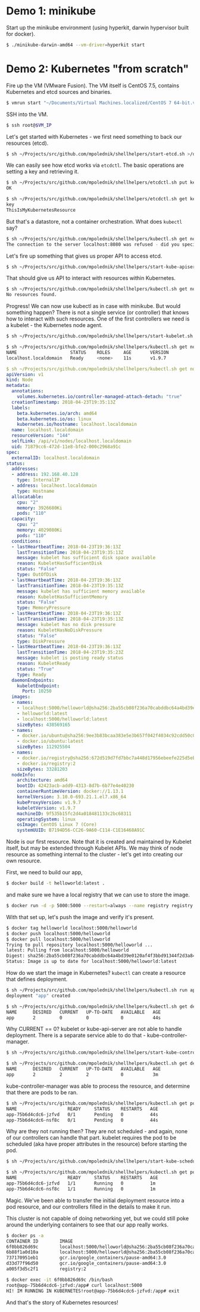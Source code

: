 # Demo 1: minikube

Start up the minikube environment (using hyperkit, darwin hypervisor built for docker).

```bash
$ ./minikube-darwin-amd64 --vm-driver=hyperkit start
```

# Demo 2: Kubernetes "from scratch"

Fire up the VM (VMware Fusion). The VM itself is CentOS 7.5, contains Kubernetes and etcd sources and binaries.

```bash
$ vmrun start "~/Documents/Virtual Machines.localized/CentOS 7 64-bit.vmwarevm/CentOS 7 64-bit.vmx" nogui
```

SSH into the VM.

```bash
$ ssh root@$VM_IP
```

Let's get started with Kubernetes - we first need something to back our resources (etcd).

```bash
$ sh ~/Projects/src/github.com/mpolednik/shellhelpers/start-etcd.sh >/dev/null 2>&1 &
```

We can easily see how etcd works via `etcdctl`. The basic operations are setting a key and retrieving it.

```bash
$ sh ~/Projects/src/github.com/mpolednik/shellhelpers/etcdctl.sh put key ThisIsMyKubernetesResource
OK

$ sh ~/Projects/src/github.com/mpolednik/shellhelpers/etcdctl.sh get key
key
ThisIsMyKubernetesResource
```

But that's a datastore, not a container orchestration. What does `kubectl` say?

```bash
$ sh ~/Projects/src/github.com/mpolednik/shellhelpers/kubectl.sh get nodes
The connection to the server localhost:8080 was refused - did you specify the right host or port?
```

Let's fire up something that gives us proper API to access etcd.

```bash
$ sh ~/Projects/src/github.com/mpolednik/shellhelpers/start-kube-apiserver.sh >/dev/null 2>&1 &
```

That should give us API to interact with resources within Kubernetes.

```bash
$ sh ~/Projects/src/github.com/mpolednik/shellhelpers/kubectl.sh get nodes
No resources found.
```

Progress! We can now use kubectl as in case with minikube. But would something happen? There is not a single service (or controller) that knows how to interact with such resources. One of the first controllers we need is a kubelet - the Kubernetes node agent.

```bash
$ sh ~/Projects/src/github.com/mpolednik/shellhelpers/start-kubelet.sh >/dev/null 2>&1 &
```

```bash
$ sh ~/Projects/src/github.com/mpolednik/shellhelpers/kubectl.sh get nodes
NAME                    STATUS    ROLES     AGE       VERSION
localhost.localdomain   Ready     <none>    11s       v1.9.7
```

```yaml
$ sh ~/Projects/src/github.com/mpolednik/shellhelpers/kubectl.sh get nodes localhost.localdomain -o yaml
apiVersion: v1
kind: Node
metadata:
  annotations:
    volumes.kubernetes.io/controller-managed-attach-detach: "true"
  creationTimestamp: 2018-04-23T19:35:13Z
  labels:
    beta.kubernetes.io/arch: amd64
    beta.kubernetes.io/os: linux
    kubernetes.io/hostname: localhost.localdomain
  name: localhost.localdomain
  resourceVersion: "144"
  selfLink: /api/v1/nodes/localhost.localdomain
  uid: 71879cc6-472d-11e8-bfe2-000c2968a91c
spec:
  externalID: localhost.localdomain
status:
  addresses:
  - address: 192.168.40.128
    type: InternalIP
  - address: localhost.localdomain
    type: Hostname
  allocatable:
    cpu: "2"
    memory: 3926680Ki
    pods: "110"
  capacity:
    cpu: "2"
    memory: 4029080Ki
    pods: "110"
  conditions:
  - lastHeartbeatTime: 2018-04-23T19:36:13Z
    lastTransitionTime: 2018-04-23T19:35:13Z
    message: kubelet has sufficient disk space available
    reason: KubeletHasSufficientDisk
    status: "False"
    type: OutOfDisk
  - lastHeartbeatTime: 2018-04-23T19:36:13Z
    lastTransitionTime: 2018-04-23T19:35:13Z
    message: kubelet has sufficient memory available
    reason: KubeletHasSufficientMemory
    status: "False"
    type: MemoryPressure
  - lastHeartbeatTime: 2018-04-23T19:36:13Z
    lastTransitionTime: 2018-04-23T19:35:13Z
    message: kubelet has no disk pressure
    reason: KubeletHasNoDiskPressure
    status: "False"
    type: DiskPressure
  - lastHeartbeatTime: 2018-04-23T19:36:13Z
    lastTransitionTime: 2018-04-23T19:35:23Z
    message: kubelet is posting ready status
    reason: KubeletReady
    status: "True"
    type: Ready
  daemonEndpoints:
    kubeletEndpoint:
      Port: 10250
  images:
  - names:
    - localhost:5000/helloworld@sha256:2ba55cb08f236a70cabddbc64a4bd39e0120af4f3bbd91344f2d3a84309eeba1
    - helloworld:latest
    - localhost:5000/helloworld:latest
    sizeBytes: 438569165
  - names:
    - docker.io/ubuntu@sha256:9ee3b83bcaa383e5e3b657f042f4034c92cdd50c03f73166c145c9ceaea9ba7c
    - docker.io/ubuntu:latest
    sizeBytes: 112925504
  - names:
    - docker.io/registry@sha256:672d519d7fd7bbc7a448d17956ebeefe225d5eb27509d8dc5ce67ecb4a0bce54
    - docker.io/registry:2
    sizeBytes: 33281203
  nodeInfo:
    architecture: amd64
    bootID: 42423acb-add9-4313-8d7b-6b77e4e40230
    containerRuntimeVersion: docker://1.13.1
    kernelVersion: 3.10.0-693.21.1.el7.x86_64
    kubeProxyVersion: v1.9.7
    kubeletVersion: v1.9.7
    machineID: 9f535b15fc2d4a018481133c2bc68311
    operatingSystem: linux
    osImage: CentOS Linux 7 (Core)
    systemUUID: B7194D56-CC26-9A60-C114-C1E16468A91C
```

Node is our first resource. Note that it is created and maintained by Kubelet itself, but may be extended through Kubelet APIs. We may think of node resource as something internal to the cluster - let's get into creating our own resource.

First, we need to build our app,

```bash
$ docker build -t helloworld:latest .
```

and make sure we have a local registry that we can use to store the image.

```bash
$ docker run -d -p 5000:5000 --restart=always --name registry registry:2
```

With that set up, let's push the image and verify it's present.

```bash
$ docker tag helloworld localhost:5000/helloworld
$ docker push localhost:5000/helloworld
$ docker pull localhost:5000/helloworld
Trying to pull repository localhost:5000/helloworld ...
latest: Pulling from localhost:5000/helloworld
Digest: sha256:2ba55cb08f236a70cabddbc64a4bd39e0120af4f3bbd91344f2d3a84309eeba1
Status: Image is up to date for localhost:5000/helloworld:latest
```

How do we start the image in Kubernetes? `kubectl` can create a resource that defines deployment.

```bash
$ sh ~/Projects/src/github.com/mpolednik/shellhelpers/kubectl.sh run app --image=localhost:5000/helloworld:latest --replicas=2 --port=80
deployment "app" created
```

```bash
$ sh ~/Projects/src/github.com/mpolednik/shellhelpers/kubectl.sh get deployments
NAME      DESIRED   CURRENT   UP-TO-DATE   AVAILABLE   AGE
app       2         0         0            0           44s
```

Why CURRENT == 0? kubelet or kube-api-server are not able to handle deployment. There is a separate service able to do that - kube-controller-manager.

```bash
$ sh ~/Projects/src/github.com/mpolednik/shellhelpers/start-kube-controller-manager.sh >/dev/null 2>&1 &
```

```bash
$ sh ~/Projects/src/github.com/mpolednik/shellhelpers/kubectl.sh get deployments
NAME      DESIRED   CURRENT   UP-TO-DATE   AVAILABLE   AGE
app       2         2         2            0           3m
```

kube-controller-manager was able to process the resource, and determine that there are pods to be ran.

```bash
$ sh ~/Projects/src/github.com/mpolednik/shellhelpers/kubectl.sh get pods
NAME                   READY     STATUS    RESTARTS   AGE
app-75b6d4cdc6-jzfvd   0/1       Pending   0          44s
app-75b6d4cdc6-nsf8c   0/1       Pending   0          44s
```

Why are they not running then? They are not scheduled - and again, none of our controllers can handle that part. kubelet requires the pod to be scheduled (aka have proper attributes in the resource) before starting the pod.

```bash
$ sh ~/Projects/src/github.com/mpolednik/shellhelpers/start-kube-scheduler.sh >/dev/null 2>&1 &
```

```bash
$ sh ~/Projects/src/github.com/mpolednik/shellhelpers/kubectl.sh get pods
NAME                   READY     STATUS    RESTARTS   AGE
app-75b6d4cdc6-jzfvd   1/1       Running   0          1m
app-75b6d4cdc6-nsf8c   1/1       Running   0          1m
```

Magic. We've been able to transfer the initial deployment resource into a pod resource, and our controllers filled in the details to make it run.

This cluster is not capable of doing networking yet, but we could still poke around the underlying containers to see that our app really works.

```bash
$ docker ps -a
CONTAINER ID        IMAGE                                                                                               COMMAND                  CREATED             STATUS              PORTS                    NAMES
6f0bb826d69c        localhost:5000/helloworld@sha256:2ba55cb08f236a70cabddbc64a4bd39e0120af4f3bbd91344f2d3a84309eeba1   "python app.py"          49 seconds ago      Up 48 seconds                                k8s_app_app-75b6d4cdc6-jzfvd_default_aa8085b6-472e-11e8-bfe2-000c2968a91c_0
6b88f1a0d10a        localhost:5000/helloworld@sha256:2ba55cb08f236a70cabddbc64a4bd39e0120af4f3bbd91344f2d3a84309eeba1   "python app.py"          49 seconds ago      Up 48 seconds                                k8s_app_app-75b6d4cdc6-nsf8c_default_aa80e204-472e-11e8-bfe2-000c2968a91c_0
737170951eb1        gcr.io/google_containers/pause-amd64:3.0                                                            "/pause"                 50 seconds ago      Up 49 seconds                                k8s_POD_app-75b6d4cdc6-jzfvd_default_aa8085b6-472e-11e8-bfe2-000c2968a91c_0
d33d77f96d50        gcr.io/google_containers/pause-amd64:3.0                                                            "/pause"                 50 seconds ago      Up 49 seconds                                k8s_POD_app-75b6d4cdc6-nsf8c_default_aa80e204-472e-11e8-bfe2-000c2968a91c_0
a005f3d5c2f1        registry:2                                                                                          "/entrypoint.sh /e..."   5 hours ago         Up 25 minutes       0.0.0.0:5000->5000/tcp   registry

$ docker exec -it 6f0bb826d69c /bin/bash
root@app-75b6d4cdc6-jzfvd:/app# curl localhost:5000
HI! IM RUNNING IN KUBERNETES!root@app-75b6d4cdc6-jzfvd:/app# exit
```

And that's the story of Kubernetes resources!